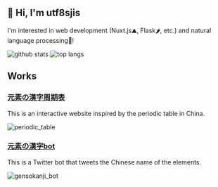 ## 👋 Hi, I'm utf8sjis
I'm interested in web development (Nuxt.js⛰️, Flask🌶️, etc.) and natural language processing🤗!

![github stats](https://github-readme-stats.vercel.app/api?username=utf8sjis&hide=issues,contribs&show_icons=true&line_height=30)
![top langs](https://github-readme-stats.vercel.app/api/top-langs/?username=utf8sjis&layout=compact)

## Works

### [元素の漢字周期表](https://gensokanji.pages.dev/periodic-table)

This is an interactive website inspired by the periodic table in China.

![periodic_table](https://github.com/utf8sjis/gensokanji/blob/main/static/img/periodic_table.png)

### [元素の漢字bot](https://twitter.com/gensokanji_bot)

This is a Twitter bot that tweets the Chinese name of the elements.

![gensokanji_bot](https://github.com/utf8sjis/gensokanji/blob/main/assets/img/gensokanji_bot.png)
